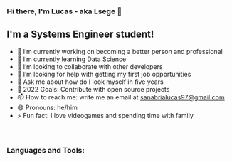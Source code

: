 ### Hi there, I'm Lucas - aka Lsege 👋

## I'm a Systems Engineer student!
- 🔭 I’m currently working on becoming a better person and professional
- 🌱 I’m currently learning Data Science
- 👯 I’m looking to collaborate with other developers
- 🤔 I’m looking for help with getting my first job opportunities
- 💬 Ask me about how do I look myself in five years
- 🥅 2022 Goals: Contribute with open source projects
- 📫 How to reach me: write me an email at sanabrialucas97@gmail.com
- 😄 Pronouns: he/him
- ⚡ Fun fact: I love videogames and spending time with family

<br />

### Languages and Tools:

